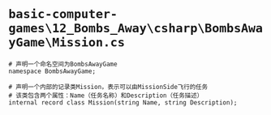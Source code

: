 # `basic-computer-games\12_Bombs_Away\csharp\BombsAwayGame\Mission.cs`

```
# 声明一个命名空间为BombsAwayGame
namespace BombsAwayGame;

# 声明一个内部的记录类Mission，表示可以由MissionSide飞行的任务
# 该类包含两个属性：Name（任务名称）和Description（任务描述）
internal record class Mission(string Name, string Description);
```